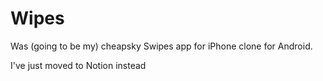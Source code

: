 # Wipes

Was (going to be my) cheapsky Swipes app for iPhone clone for Android.

I've just moved to Notion instead
